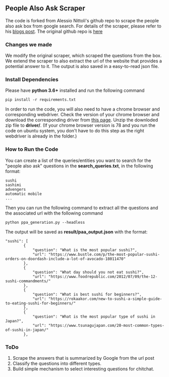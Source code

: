 ## People Also Ask Scraper
The code is forked from Alessio Nittoli's github repo to scrape the people also ask box from google search. For details of the scraper, please refer to his [blogs post](https://nitto.li/scraping-people-also-asked/). The original github repo is [here](https://github.com/nittolese/gquestions)

### Changes we made
We modify the original scraper, which scraped the questions from the box. We extend the scraper to also extract the url of the website that provides a potential answer to it. The output is also saved in a easy-to-read json file. 

### Install Dependencies
Please have **python 3.6+** installed and run the following command  

```
pip install -r requirements.txt
```
In order to run the code, you will also need to have a chrome browser and corresponding webdriver. Check the version of your chrome browser and download the corresponding driver from [this page](https://chromedriver.chromium.org/downloads). Unzip the downloded zip file to **driver/**. 
(If your chrome browser version is 78 and you run the code on ubuntu system, you don't have to do this step as the right webdriver is already in the folder.)

### How to Run the Code
You can create a list of the queries/entities you want to search for the "people also ask" questions in the **search_queries.txt**, in the following format:

```
sushi
sashimi
advengers
automatic mobile
...
```

Then you can run the following command to extract all the questions and the associated url with the following command

```
python ppa_generation.py --headless
```

The output will be saved as **result/paa_output.json** with the format:

```
"sushi": [
        {
            "question": "What is the most popular sushi?",
            "url": "https://www.bustle.com/p/the-most-popular-sushi-orders-on-doordash-include-a-lot-of-avocado-18011470"
        },
        {
            "question": "What day should you not eat sushi?",
            "url": "https://www.foodrepublic.com/2012/07/09/the-12-sushi-commandments/"
        },
        {
            "question": "What is best sushi for beginners?",
            "url": "https://rokaakor.com/new-to-sushi-a-simple-guide-to-eating-sushi-for-beginners/"
        },
        {
            "question": "What is the most popular type of sushi in Japan?",
            "url": "https://www.tsunagujapan.com/20-most-common-types-of-sushi-in-japan/"
        },
```
### ToDo
1. Scrape the answers that is summarized by Google from the url post
2. Classify the questions into different types. 
3. Build simple mechanism to select interesting questions for chitchat. 

